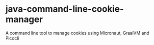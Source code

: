# java-command-line-cookie-manager
A command line tool to manage cookies using Micronaut, GraalVM and Picocli
